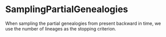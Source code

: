 # SamplingPartialGenealogies

When sampling the partial genealogies from present backward in time, we use the number of lineages as the stopping criterion.
